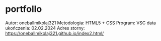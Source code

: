 # portfollo
Autor: oneballmikolaj321
Metodologia: HTML5 + CSS
Program:  VSC
data ukończenia: 02.02.2024
Adres storny: https://oneballmikolaj321.github.io/index2.html/

 
